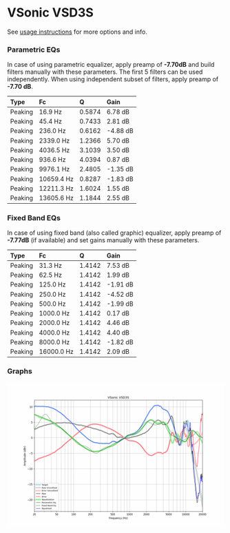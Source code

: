 # VSonic VSD3S
See [usage instructions](https://github.com/jaakkopasanen/AutoEq#usage) for more options and info.

### Parametric EQs
In case of using parametric equalizer, apply preamp of **-7.70dB** and build filters manually
with these parameters. The first 5 filters can be used independently.
When using independent subset of filters, apply preamp of **-7.70 dB**.

| Type    | Fc         |      Q | Gain     |
|:--------|:-----------|:-------|:---------|
| Peaking | 16.9 Hz    | 0.5874 | 6.78 dB  |
| Peaking | 45.4 Hz    | 0.7433 | 2.81 dB  |
| Peaking | 236.0 Hz   | 0.6162 | -4.88 dB |
| Peaking | 2339.0 Hz  | 1.2366 | 5.70 dB  |
| Peaking | 4036.5 Hz  | 3.1039 | 3.50 dB  |
| Peaking | 936.6 Hz   | 4.0394 | 0.87 dB  |
| Peaking | 9976.1 Hz  | 2.4805 | -1.35 dB |
| Peaking | 10659.4 Hz | 0.8287 | -1.83 dB |
| Peaking | 12211.3 Hz | 1.6024 | 1.55 dB  |
| Peaking | 13605.6 Hz | 1.1844 | 2.55 dB  |

### Fixed Band EQs
In case of using fixed band (also called graphic) equalizer, apply preamp of **-7.77dB**
(if available) and set gains manually with these parameters.

| Type    | Fc         |      Q | Gain     |
|:--------|:-----------|:-------|:---------|
| Peaking | 31.3 Hz    | 1.4142 | 7.53 dB  |
| Peaking | 62.5 Hz    | 1.4142 | 1.99 dB  |
| Peaking | 125.0 Hz   | 1.4142 | -1.91 dB |
| Peaking | 250.0 Hz   | 1.4142 | -4.52 dB |
| Peaking | 500.0 Hz   | 1.4142 | -1.99 dB |
| Peaking | 1000.0 Hz  | 1.4142 | 0.17 dB  |
| Peaking | 2000.0 Hz  | 1.4142 | 4.46 dB  |
| Peaking | 4000.0 Hz  | 1.4142 | 4.40 dB  |
| Peaking | 8000.0 Hz  | 1.4142 | -1.82 dB |
| Peaking | 16000.0 Hz | 1.4142 | 2.09 dB  |

### Graphs
![](./VSonic%20VSD3S.png)